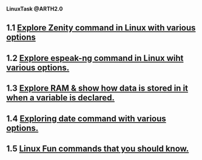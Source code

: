 **LinuxTask @ARTH2.0**

1.1 [Explore Zenity command in Linux with various options](https://parthsingh562k.medium.com/make-simple-graphical-shell-scripts-with-zenity-on-linux-b9cbad95257c)
---
1.2 [Explore espeak-ng command in Linux wiht various options.](https://parthsingh562k.medium.com/understanding-about-espeak-ng-in-linux-and-trying-different-commands-of-espeak-ng-637773c01c)
---
1.3 [Explore RAM & show how data is stored in it when a variable is declared.](https://parthsingh562k.medium.com/how-to-read-data-that-is-stored-in-ram-fc5d0ce00dfb)
---
1.4 [Exploring date command with various options.](https://parthsingh562k.medium.com/explore-date-command-and-with-options-and-try-to-use-every-option-and-create-a-simple-document-for-5a7dc44a3735)
---
1.5 [Linux Fun commands that you should know.](https://parthsingh562k.medium.com/funny-commands-in-linux-that-you-should-try-62d198e555e5)
---
